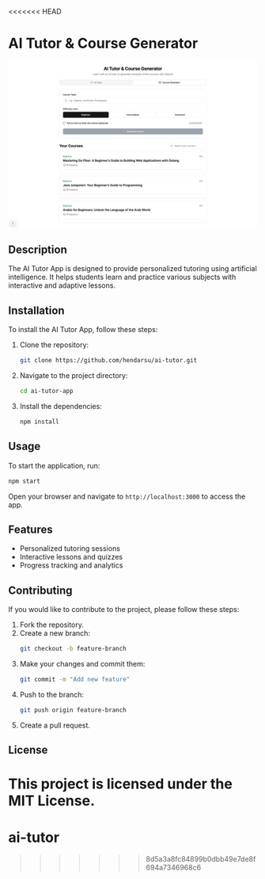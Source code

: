<<<<<<< HEAD
# AI Tutor & Course Generator

![alt text](image.png)

## Description
The AI Tutor App is designed to provide personalized tutoring using artificial intelligence. It helps students learn and practice various subjects with interactive and adaptive lessons.

## Installation
To install the AI Tutor App, follow these steps:
1. Clone the repository:
    ```bash
    git clone https://github.com/hendarsu/ai-tutor.git
    ```
2. Navigate to the project directory:
    ```bash
    cd ai-tutor-app
    ```
3. Install the dependencies:
    ```bash
    npm install
    ```

## Usage
To start the application, run:
```bash
npm start
```
Open your browser and navigate to `http://localhost:3000` to access the app.

## Features
- Personalized tutoring sessions
- Interactive lessons and quizzes
- Progress tracking and analytics

## Contributing
If you would like to contribute to the project, please follow these steps:
1. Fork the repository.
2. Create a new branch:
    ```bash
    git checkout -b feature-branch
    ```
3. Make your changes and commit them:
    ```bash
    git commit -m "Add new feature"
    ```
4. Push to the branch:
    ```bash
    git push origin feature-branch
    ```
5. Create a pull request.

## License
This project is licensed under the MIT License.
=======
# ai-tutor
>>>>>>> 8d5a3a8fc84899b0dbb49e7de8f694a7346968c6
